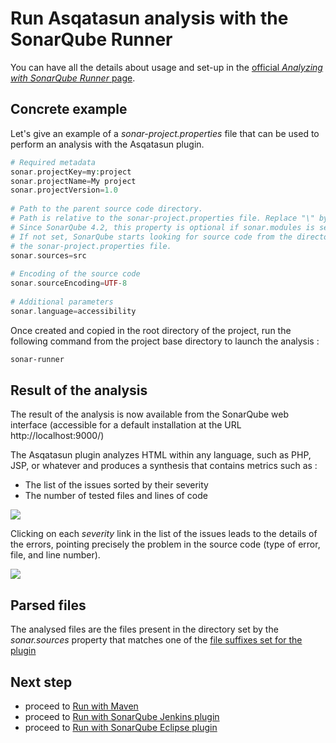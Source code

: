 # Run Asqatasun analysis with the SonarQube Runner

You can have all the details about usage and set-up in the [official *Analyzing with SonarQube Runner* page](http://docs.sonarqube.org/display/SONAR/Analyzing+with+SonarQube+Runner).

## Concrete example

Let's give an example of a *sonar-project.properties* file that can be used to perform an analysis with the Asqatasun plugin.

``` php
# Required metadata
sonar.projectKey=my:project
sonar.projectName=My project
sonar.projectVersion=1.0
 
# Path to the parent source code directory.
# Path is relative to the sonar-project.properties file. Replace "\" by "/" on Windows.
# Since SonarQube 4.2, this property is optional if sonar.modules is set. 
# If not set, SonarQube starts looking for source code from the directory containing 
# the sonar-project.properties file.
sonar.sources=src
 
# Encoding of the source code
sonar.sourceEncoding=UTF-8
 
# Additional parameters
sonar.language=accessibility
```

Once created and copied in the root directory of the project, run the following command from the project base directory to launch the analysis :

``` sh
sonar-runner
```

## Result of the analysis

The result of the analysis is now available from the SonarQube web interface (accessible for a default installation at the URL http://localhost:9000/)

The Asqatasun plugin analyzes HTML within any language, such as PHP, JSP, or whatever and produces a synthesis that contains metrics such as :

* The list of the issues sorted by their severity
* The number of tested files and lines of code

![](Images/screenshot_20150219_ASQATASUN_sonar_analysis_result.png)

Clicking on each *severity* link in the list of the issues leads to the details of the errors, pointing precisely the problem in the source code (type of error, file, and line number).

![](Images/screenshot_20150219_ASQATASUN_sonar_analysis_failed_rules.png)

## Parsed files

The analysed files are the files present in the directory set by the *sonar.sources* property that matches one of the [file suffixes set for the plugin](configuration.md#list-of-suffixes-for-files-to-analyze)


## Next step

* proceed to [Run with Maven](run-with-maven.md)
* proceed to [Run with SonarQube Jenkins plugin](run-with-jenkins.md)
* proceed to [Run with SonarQube Eclipse plugin](run-with-eclipse.md)
